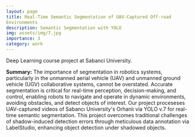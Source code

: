 ```yaml
---
layout: page
title: Real-Time Semantic Segmentation of UAV-Captured Off-road
Environments
description: Semantic Segmentation with YOLO
img: assets/img/7.jpg
importance: 3
category: work
---
```


Deep Learning course project at Sabanci University.

**Summary:** The importance of segmentation in robotics systems, particularly in the unmanned aerial vehicle (UAV) and unmanned ground vehicle (UGV) collaborative systems, cannot be overstated. Accurate segmentation is critical for real-time perception, decision-making, and control, enabling robots to navigate and operate in dynamic environments, avoiding obstacles, and detect objects of interest. Our project proceseses UAV-captured videos of Sabancı University's Orhanlı via YOLO v.7 for real-time semantic segmentation. This project overcomes traditional challenges of shadow-induced detection errors through meticulous data annotation via LabelStudio, enhancing object detection under shadowed objects. 
